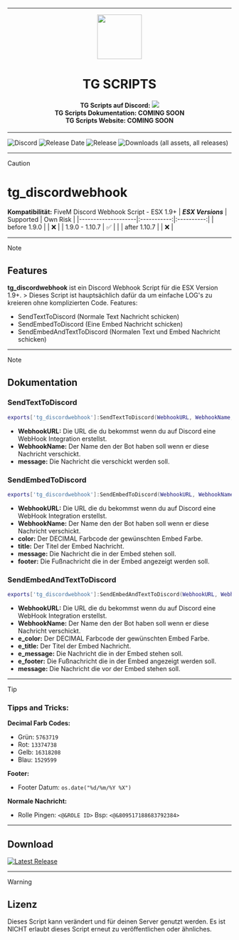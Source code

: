 <p align="center">
    <hr>
        <p align="center">
            <img src="https://media.discordapp.net/attachments/1138437086781902959/1254122906485788822/TG_Logo.png?ex=66785879&is=667706f9&hm=57c6f31bc95c3481f905b5e464a0f11aee251572e5fe964a34887c247d00c5e3&=&format=webp&quality=lossless" width="100" height="100"></img>
        </p>
    <h1 align="center">
    TG SCRIPTS
    </h1>
    <h4 align="center">
    <b>TG Scripts auf Discord: </b><a href="https://discord.gg/X2zxGxY6XY"><img src="https://discordapp.com/api/guilds/1101900001392721931/widget.png?style=shield"></img></a>
    <br/>
    <b>TG Scripts Dokumentation: </b>COMING SOON
    <br/>
    <b>TG Scripts Website: </b>COMING SOON
    </h4>
    <hr>
</p>

![Discord](https://img.shields.io/discord/1101900001392721931?label=Discord%20Server) 
![Release Date](https://img.shields.io/github/release-date/LetsTiger/tg_discordwebhook?label=Last%20Release%20Date) 
![Release](https://img.shields.io/github/v/release/LetsTiger/tg_discordwebhook?label=Last%20Release%20(Download%20below)) 
![Downloads (all assets, all releases)](https://img.shields.io/github/downloads/LetsTiger/tg_discordwebhook/total?label=Downloads)

---
> [!CAUTION]
> # tg_discordwebhook
> **Kompatibilität:** FiveM Discord Webhook Script - ESX 1.9+
> | **_ESX Versions_** | Supported | Own Risk |
> |--------------------|:-----------:|:----------:|
> | before 1.9.0       |           |     ❌    |
> | 1.9.0 - 1.10.7     |     ✅     |          |
> | after 1.10.7       |           |     ❌    |

<hr>

> [!NOTE]
> ## Features
> **tg_discordwebhook** ist ein Discord Webhook Script für die ESX Version 1.9+. > Dieses Script ist hauptsächlich dafür da um einfache LOG's zu kreieren ohne komplizierten Code.
> Features:
> - SendTextToDiscord (Normale Text Nachricht schicken)
> - SendEmbedToDiscord (Eine Embed Nachricht schicken)
> - SendEmbedAndTextToDiscord (Normalen Text und Embed Nachricht schicken)

<hr>

> [!NOTE]
> ## Dokumentation
> 
> ### SendTextToDiscord
> ```lua
> exports['tg_discordwebhook']:SendTextToDiscord(WebhookURL, WebhookName, message)
> ```
> - **WebhookURL:** Die URL die du bekommst wenn du auf Discord eine WebHook Integration erstellst.
> - **WebhookName:** Der Name den der Bot haben soll wenn er diese Nachricht verschickt.
> - **message:** Die Nachricht die verschickt werden soll.
> 
> ### SendEmbedToDiscord
> ```lua
> exports['tg_discordwebhook']:SendEmbedToDiscord(WebhookURL, WebhookName, color, titel, message, footer)
> ```
> - **WebhookURL:** Die URL die du bekommst wenn du auf Discord eine WebHook Integration erstellst.
> - **WebhookName:** Der Name den der Bot haben soll wenn er diese Nachricht verschickt.
> - **color:** Der DECIMAL Farbcode der gewünschten Embed Farbe.
> - **title:** Der Titel der Embed Nachricht.
> - **message:** Die Nachricht die in der Embed stehen soll.
> - **footer:** Die Fußnachricht die in der Embed angezeigt werden soll.
> 
> ### SendEmbedAndTextToDiscord
> ```lua
> exports['tg_discordwebhook']:SendEmbedAndTextToDiscord(WebhookURL, WebhookName, e_color, e_titel, e_message, e_footer, message)
> ```
> - **WebhookURL:** Die URL die du bekommst wenn du auf Discord eine WebHook Integration erstellst.
> - **WebhookName:** Der Name den der Bot haben soll wenn er diese Nachricht verschickt.
> - **e_color:** Der DECIMAL Farbcode der gewünschten Embed Farbe.
> - **e_title:** Der Titel der Embed Nachricht.
> - **e_message:** Die Nachricht die in der Embed stehen soll.
> - **e_footer:** Die Fußnachricht die in der Embed angezeigt werden soll.
> - **message:** Die Nachricht die vor der Embed stehen soll.
<hr>

> [!TIP]
> ### Tipps and Tricks:
> **Decimal Farb Codes:**
> - Grün: `5763719`
> - Rot:  `13374738`
> - Gelb: `16318208`
> - Blau: `1529599`
> 
> **Footer:**
> - Footer Datum: `os.date("%d/%m/%Y %X")`
> 
> **Normale Nachricht:**
> - Rolle Pingen: `<@&ROLE ID>` Bsp: `<@&809517188683792384>`

<hr>

## Download
[![Latest Release](https://img.shields.io/github/v/release/LetsTiger/tg_discordwebhook?label=latest)](https://github.com/LetsTiger/tg_discordwebhook/releases/latest)

<hr>

> [!WARNING]
> ## Lizenz
> Dieses Script kann verändert und für deinen Server genutzt werden. Es ist NICHT erlaubt dieses Script erneut zu veröffentlichen oder ähnliches.
